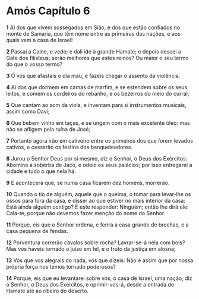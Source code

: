 # Amós Capítulo 6

**1** 	AI dos que vivem sossegados em Sião, e dos que estão confiados no monte de Samaria, que têm nome entre as primeiras das nações, e aos quais vem a casa de Israel!

**2** 	Passai a Calne, e vede; e dali ide à grande Hamate; e depois descei a Gate dos filisteus; serão melhores que estes reinos? Ou maior o seu termo do que o vosso termo?

**3** 	Ó vós que afastais o dia mau, e fazeis chegar o assento da violência.

**4** 	Ai dos que dormem em camas de marfim, e se estendem sobre os seus leitos, e comem os cordeiros do rebanho, e os bezerros do meio do curral;

**5** 	Que cantam ao som da viola, e inventam para si instrumentos musicais, assim como Davi;

**6** 	Que bebem vinho em taças, e se ungem com o mais excelente óleo: mas não se afligem pela ruína de José;

**7** 	Portanto agora irão em cativeiro entre os primeiros dos que forem levados cativos, e cessarão os festins dos banqueteadores.

**8** 	Jurou o Senhor Deus por si mesmo, diz o Senhor, o Deus dos Exércitos: Abomino a soberba de Jacó, e odeio os seus palácios; por isso entregarei a cidade e tudo o que nela há.

**9** 	E acontecerá que, se numa casa ficarem dez homens, morrerão.

**10** 	Quando o tio de alguém, aquele que o queima, o tomar para levar-lhe os ossos para fora da casa, e disser ao que estiver no mais interior da casa: Está ainda alguém contigo? E este responder: Ninguém; então lhe dirá ele: Cala-te, porque não devemos fazer menção do nome do Senhor.

**11** 	Porque, eis que o Senhor ordena, e ferirá a casa grande de brechas, e a casa pequena de fendas.

**12** 	Porventura correrão cavalos sobre rocha? Lavrar-se-á nela com bois? Mas vós haveis tornado o juízo em fel, e o fruto da justiça em alosna;

**13** 	Vós que vos alegrais do nada, vós que dizeis: Não é assim que por nossa própria força nos temos tornado poderosos?

**14** 	Porque, eis que eu levantarei sobre vós, ó casa de Israel, uma nação, diz o Senhor, o Deus dos Exércitos, e oprimir-vos-á, desde a entrada de Hamate até ao ribeiro do deserto.

